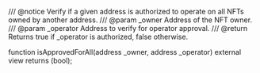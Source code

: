 /// @notice Verify if a given address is authorized to operate on all NFTs owned by another address.
/// @param _owner Address of the NFT owner.
/// @param _operator Address to verify for operator approval.
/// @return Returns true if _operator is authorized, false otherwise.

function isApprovedForAll(address _owner, address _operator) external view returns (bool);